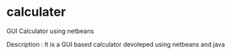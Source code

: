 # calculater

GUI Calculator using netbeans

Description :
It is a GUI based calculator devoleped using netbeans and java